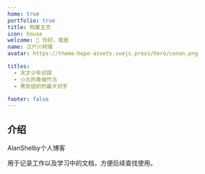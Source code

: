 ```yaml
---
home: true
portfolio: true
title: 档案主页
icon: house
welcome: 👋 你好，我是
name: 江户川柯南
avatar: https://theme-hope-assets.vuejs.press/hero/conan.png

titles:
  - 天才少年侦探
  - 小兰的青梅竹马
  - 黑衣组织的最大对手

footer: false
---
```


## 介绍

AlanShelby个人博客

用于记录工作以及学习中的文档，方便后续查找使用。
